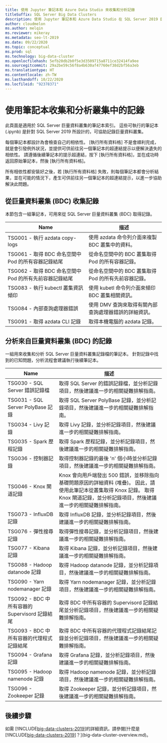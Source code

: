 ```yaml
---
title: 使用 Jupyter 筆記本和 Azure Data Studio 來收集和分析記錄
titleSuffix: SQL Server Big Data Clusters
description: 使用 Jupyter 筆記本和 Azure Data Studio 在 SQL Server 2019 巨量資料叢集上記錄叢集。
author: cloudmelon
ms.author: melqin
ms.reviewer: mikeray
ms.metadata: seo-lt-2019
ms.date: 09/22/2020
ms.topic: conceptual
ms.prod: sql
ms.technology: big-data-cluster
ms.openlocfilehash: 5efb20db2b0f5e3d3509715a8711ce32414fa9ee
ms.sourcegitcommit: 29a2be59c56f8a4b630af47760ef38d2bf56a3eb
ms.translationtype: HT
ms.contentlocale: zh-TW
ms.lasthandoff: 10/22/2020
ms.locfileid: "92378371"
---
```

# <a name="gathering-and-analyzing-logs-in-the-cluster-with-notebooks"></a>使用筆記本收集和分析叢集中的記錄

此頁面是適用於 SQL Server 巨量資料叢集的筆記本索引。 這些可執行的筆記本 (.ipynb) 是針對 SQL Server 2019 所設計的，可協助記錄巨量資料叢集。

每個筆記本都設計為會檢查自己的相依性。 [執行所有資料格] 不是會順利完成，就是會引發例外狀況，並提供可供前往另一個筆記本的超連結提示以便解決遺失的相依性。 請遵循後續筆記本的提示超連結，按下 [執行所有資料格]，並在成功時返回原始筆記本，然後 [執行所有資料格]。

所有相依性都安裝好之後，若 [執行所有資料格] 失敗，則每個筆記本都會分析結果，並在可能的情況下，產生可供前往另一個筆記本的超連結提示，以進一步協助解決此問題。

## <a name="gathering-logs-from-big-data-cluster-bdc"></a>從巨量資料叢集 (BDC) 收集記錄

本節包含一組筆記本，可用來從 SQL Server 巨量資料叢集 (BDC) 取得記錄。

| Name | 描述 |
|--|--|
| TSG001 - 執行 azdata copy-logs | 使用 azdata 命令列介面來複製 BDC 叢集中的資料。 |
| TSG061 - 取得 BDC 命名空間中 Pod 的所有容器記錄結尾 | 從命名空間中的 BDC 叢集取得 Pod 的所有容器記錄。 |
| TSG062 - 取得 BDC 命名空間中 Pod 的所有先前容器記錄結尾 | 從命名空間中的 BDC 叢集取得 Pod 的所有先前容器記錄。 |
| TSG083 - 執行 kubectl 叢集資訊傾印 | 使用 kubetl 命令列介面來傾印 BDC 叢集相關資訊。 |
| TSG084 - 內部查詢處理器錯誤 | 使用 DMV 查詢來取得有關內部查詢處理器錯誤的詳細資訊。 |
| TSG091 - 取得 azdata CLI 記錄 | 取得本機電腦的 azdata 記錄。 |



## <a name="analyse-logs-from-big-data-clusters-bdc"></a>分析來自巨量資料叢集 (BDC) 的記錄

一組用來收集和分析 SQL Server 巨量資料叢集記錄檔的筆記本。  針對記錄中找到的已知問題，分析流程會建議執行後續筆記本。

|Name|描述 |
|---|---|
|TSG030 - SQL Server 錯誤記錄檔|取得 SQL Server 的錯誤記錄檔，並分析記錄項目，然後建議進一步的相關疑難排解指南。 |
|TSG031 - SQL Server PolyBase 記錄|取得 SQL Server PolyBase 記錄，並分析記錄項目，然後建議進一步的相關疑難排解指南。|
|TSG034 - Livy 記錄|取得 Livy 記錄，並分析記錄項目，然後建議進一步的相關疑難排解指南。|
|TSG035 - Spark 歷程記錄|取得 Spark 歷程記錄，並分析記錄項目，然後建議進一步的相關疑難排解指南。|
|TSG036 - 控制器記錄|取得控制器記錄的最後 'n' 個小時並分析記錄項目，然後建議進一步的相關疑難排解指南。|
|TSG046 - Knox 閘道記錄|Knox 會向用戶端發出 500 錯誤，並移除指向基礎問題原因的詳細資料 (堆疊)。 因此，請使用此筆記本從叢集取得 Knox 記錄。 取得 Knox 閘道記錄，並分析記錄項目，然後建議進一步的相關疑難排解指南。|
|TSG073 - InfluxDB 記錄|取得 InfluxDB 記錄，並分析記錄項目，然後建議進一步的相關疑難排解指南。|
|TSG076 - 彈性搜尋記錄|取得彈性搜尋記錄，並分析記錄項目，然後建議進一步的相關疑難排解指南。|
|TSG077 - Kibana 記錄|取得 Kibana 記錄，並分析記錄項目，然後建議進一步的相關疑難排解指南。|
|TSG088 - Hadoop datanode 記錄|取得 Hadoop datanode 記錄，並分析記錄項目，然後建議進一步的相關疑難排解指南。|
|TSG090 - Yarn nodemanager 記錄|取得 Yarn nodemanager 記錄，並分析記錄項目，然後建議進一步的相關疑難排解指南。|
|TSG092 - BDC 中所有容器的 Supervisord 記錄結尾|取得 BDC 中所有容器的 Supervisord 記錄結尾並分析記錄項目，然後建議進一步的相關疑難排解指南。|
|TSG093 - BDC 中所有容器的代理程式記錄結尾|取得 BDC 中所有容器的代理程式記錄結尾記錄並分析記錄項目，然後建議進一步的相關疑難排解指南。|
|TSG094 - Grafana 記錄|取得 Grafana 記錄，並分析記錄項目，然後建議進一步的相關疑難排解指南。|
|TSG095 - Hadoop namenode 記錄|取得 Hadoop namenode 記錄，並分析記錄項目，然後建議進一步的相關疑難排解指南。|
|TSG096 - Zookeeper 記錄|取得 Zookeeper 記錄，並分析記錄項目，然後建議進一步的相關疑難排解指南。|

## <a name="next-steps"></a>後續步驟

如需 [!INCLUDE[big-data-clusters-2019](../includes/ssbigdataclusters-ss-nover.md)]的詳細資訊，請參閱[什麼是 [!INCLUDE[big-data-clusters-2019](../includes/ssbigdataclusters-ver15.md)]？](big-data-cluster-overview.md)。
